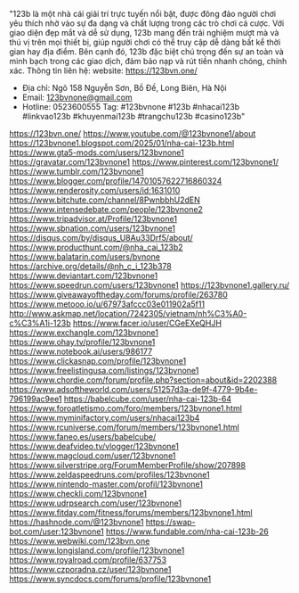 "123b là một nhà cái giải trí trực tuyến nổi bật, được đông đảo người chơi yêu thích nhờ vào sự đa dạng và chất lượng trong các trò chơi cá cược. Với giao diện đẹp mắt và dễ sử dụng, 123b mang đến trải nghiệm mượt mà và thú vị trên mọi thiết bị, giúp người chơi có thể truy cập dễ dàng bất kể thời gian hay địa điểm. Bên cạnh đó, 123b đặc biệt chú trọng đến sự an toàn và minh bạch trong các giao dịch, đảm bảo nạp và rút tiền nhanh chóng, chính xác.
Thông tin liên hệ: website: https://123bvn.one/
- Địa chỉ: Ngõ 158 Nguyễn Sơn, Bồ Đề, Long Biên, Hà Nội
- Email: 123bvnone@gmail.com
- Hotline: 0523600555
Tag: #123bvnone #123b #nhacai123b #linkvao123b #khuyenmai123b #trangchu123b #casino123b"

https://123bvn.one/
https://www.youtube.com/@123bvnone1/about
https://123bvnone1.blogspot.com/2025/01/nha-cai-123b.html
https://www.gta5-mods.com/users/123bvnone1
https://gravatar.com/123bvnone1
https://www.pinterest.com/123bvnone1/
https://www.tumblr.com/123bvnone1
https://www.blogger.com/profile/14701057622716860324
https://www.renderosity.com/users/id:1631010
https://www.bitchute.com/channel/8PwnbbhU2dEN
https://www.intensedebate.com/people/123bvnone2
https://www.tripadvisor.at/Profile/123bvnone1
https://www.sbnation.com/users/123bvnone1
https://disqus.com/by/disqus_U8Au33Drf5/about/
https://www.producthunt.com/@nha_cai_123b2
https://www.balatarin.com/users/bvnone
https://archive.org/details/@nh_c_i_123b378
https://www.deviantart.com/123bvnone1
https://www.speedrun.com/users/123bvnone1
https://123bvnone1.gallery.ru/
https://www.giveawayoftheday.com/forums/profile/263780
https://www.metooo.io/u/67973afccc03e011902a5f11
http://www.askmap.net/location/7242305/vietnam/nh%C3%A0-c%C3%A1i-123b
https://www.facer.io/user/CGeEXeQHJH
https://www.exchangle.com/123bvnone1
https://www.ohay.tv/profile/123bvnone1
https://www.notebook.ai/users/986177
https://www.clickasnap.com/profile/123bvnone1
https://www.freelistingusa.com/listings/123bvnone1
https://www.chordie.com/forum/profile.php?section=about&id=2202388
https://www.adsoftheworld.com/users/51257d3a-de9f-4779-9b4e-796199ac9ee1
https://babelcube.com/user/nha-cai-123b-64
https://www.foroatletismo.com/foro/members/123bvnone1.html
https://www.myminifactory.com/users/nhacai123b4
https://www.rcuniverse.com/forum/members/123bvnone1.html
https://www.faneo.es/users/babelcube/
https://www.deafvideo.tv/vlogger/123bvnone1
https://www.magcloud.com/user/123bvnone1
https://www.silverstripe.org/ForumMemberProfile/show/207898
https://www.zeldaspeedruns.com/profiles/123bvnone1
https://www.nintendo-master.com/profil/123bvnone1
https://www.checkli.com/123bvnone1
https://www.udrpsearch.com/user/123bvnone1
https://www.fitday.com/fitness/forums/members/123bvnone1.html
https://hashnode.com/@123bvnone1
https://swap-bot.com/user:123bvnone1
https://www.fundable.com/nha-cai-123b-26
https://www.webwiki.com/123bvn.one
https://www.longisland.com/profile/123bvnone1
https://www.royalroad.com/profile/637753
https://www.czporadna.cz/user/123bvnone1
https://www.syncdocs.com/forums/profile/123bvnone1
